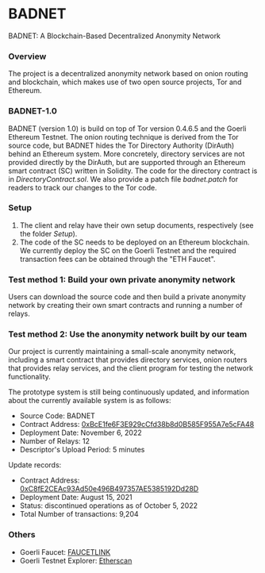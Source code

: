 # BADNET
BADNET: A Blockchain-Based Decentralized Anonymity Network

### Overview
The project is a decentralized anonymity network based on onion routing and blockchain, which makes use of two open source projects, Tor and Ethereum.

### BADNET-1.0
BADNET (version 1.0) is build on top of Tor version 0.4.6.5 and the Goerli Ethereum Testnet. The onion routing technique is derived from the Tor source code, but BADNET hides the Tor Directory Authority (DirAuth) behind an Ethereum system. More concretely, directory services are not provided directly by the DirAuth, but are supported through an Ethereum smart contract (SC) written in Solidity. The code for the directory contract is in *DirectoryContract.sol*. We also provide a patch file *badnet.patch* for readers to track our changes to the Tor code.

### Setup
1. The client and relay have their own setup documents, respectively (see the folder *Setup*).
2. The code of the SC needs to be deployed on an Ethereum blockchain. We currently deploy the SC on the Goerli Testnet and the required transaction fees can be obtained through the "ETH Faucet".

### Test method 1: Build your own private anonymity network
Users can download the source code and then build a private anonymity network by creating their own smart contracts and running a number of relays.

### Test method 2: Use the anonymity network built by our team
Our project is currently maintaining a small-scale anonymity network, including a smart contract that provides directory services, onion routers that provides relay services, and the client program for testing the network functionality.

The prototype system is still being continuously updated, and information about the currently available system is as follows:
- Source Code: BADNET
- Contract Address: [0xBcE1fe6F3E929cCfd38b8d0B585F955A7e5cFA48](https://goerli.etherscan.io/address/0xbce1fe6f3e929ccfd38b8d0b585f955a7e5cfa48)
- Deployment Date: November 6, 2022
- Number of Relays: 12
- Descriptor's Upload Period: 5 minutes

Update records:
- Contract Address: [0xC8fE2CEAc93Ad50e496B497357AE5385192Dd28D](https://ropsten.etherscan.io/address/0xC8fE2CEAc93Ad50e496B497357AE5385192Dd28D)
- Deployment Date: August 15, 2021
- Status: discontinued operations as of October 5, 2022
- Total Number of transactions: 9,204

### Others
- Goerli Faucet: [FAUCETLINK](https://faucetlink.to/goerli)
- Goerli Testnet Explorer: [Etherscan](https://goerli.etherscan.io/)
